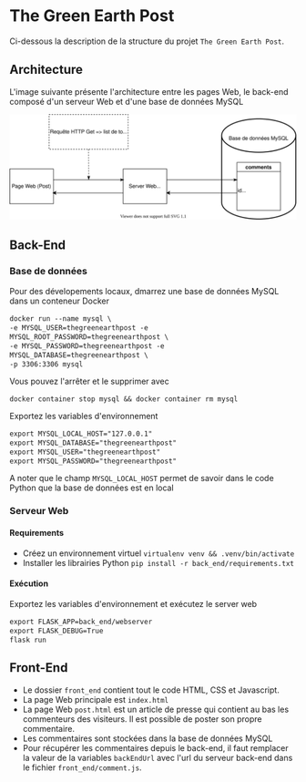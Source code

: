 # The Green Earth Post

Ci-dessous la description de la structure du projet `The Green Earth Post`.

## Architecture 
L'image suivante présente l'architecture entre les pages Web, le back-end composé d'un serveur Web et d'une base de données MySQL

![Datahub Architecture](docs/architecture.drawio.svg)

## Back-End
### Base de données
Pour des dévelopements locaux, dmarrez une base de données MySQL dans un conteneur Docker
```
docker run --name mysql \
-e MYSQL_USER=thegreenearthpost -e MYSQL_ROOT_PASSWORD=thegreenearthpost \
-e MYSQL_PASSWORD=thegreenearthpost -e MYSQL_DATABASE=thegreenearthpost \
-p 3306:3306 mysql
```

Vous pouvez l'arrêter et le supprimer avec
```
docker container stop mysql && docker container rm mysql
```

Exportez les variables d'environnement
```
export MYSQL_LOCAL_HOST="127.0.0.1"
export MYSQL_DATABASE="thegreenearthpost"
export MYSQL_USER="thegreenearthpost"
export MYSQL_PASSWORD="thegreenearthpost"
```

A noter que le champ `MYSQL_LOCAL_HOST` permet de savoir dans le code Python que la base de données est en local 

### Serveur Web
#### Requirements
- Créez un environnement virtuel `virtualenv venv && .venv/bin/activate`
- Installer les librairies Python `pip install -r back_end/requirements.txt`

#### Exécution
Exportez les variables d'environnement et exécutez le server web
```
export FLASK_APP=back_end/webserver
export FLASK_DEBUG=True
flask run
```

## Front-End
- Le dossier `front_end` contient tout le code HTML, CSS et Javascript.
- La page Web principale est `index.html`
- La page Web `post.html` est un article de presse qui contient au bas les commenteurs des visiteurs. Il est possible de poster son propre commentaire.
- Les commentaires sont stockées dans la base de données MySQL
- Pour récupérer les commentaires depuis le back-end, il faut remplacer la valeur de la variables `backEndUrl` avec l'url du serveur back-end dans le fichier `front_end/comment.js`.
